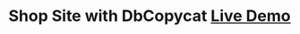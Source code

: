 # Shop Site with DbCopycat <a href="https://dbcopycat-shop.herokuapp.com/" target="_blank">Live Demo</a>